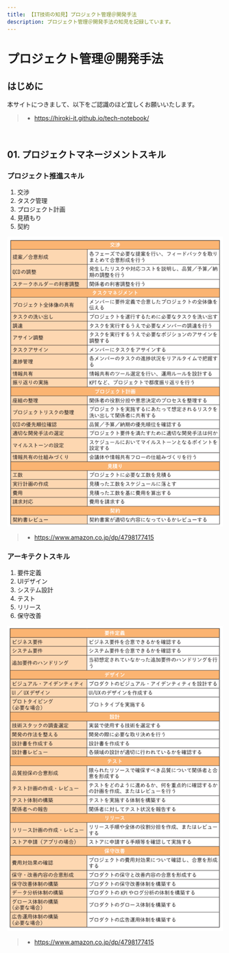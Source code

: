 ```yaml
---
title: 【IT技術の知見】プロジェクト管理＠開発手法
description: プロジェクト管理＠開発手法の知見を記録しています。
---
```


# プロジェクト管理＠開発手法

## はじめに

本サイトにつきまして、以下をご認識のほど宜しくお願いいたします。

> - https://hiroki-it.github.io/tech-notebook/

<br>

## 01. プロジェクトマネージメントスキル

### プロジェクト推進スキル

1. 交渉
2. タスク管理
3. プロジェクト計画
4. 見積もり
5. 契約

![project-management-skills_1.png](https://raw.githubusercontent.com/hiroki-it/tech-notebook-images/master/images/project-management-skills_1.png)

> - https://www.amazon.co.jp/dp/4798177415

### アーキテクトスキル

1. 要件定義
2. UIデザイン
3. システム設計
4. テスト
5. リリース
6. 保守改善

![project-management-skills_2.png](https://raw.githubusercontent.com/hiroki-it/tech-notebook-images/master/images/project-management-skills_2.png)

> - https://www.amazon.co.jp/dp/4798177415

<br>
